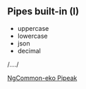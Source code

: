 ## Pipes built-in (I)

 - uppercase
 - lowercase
 - json
 - decimal
 
 /..../

 [NgCommon-eko Pipeak](https://angular.io/api/common)